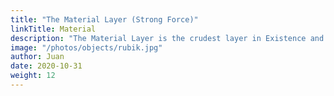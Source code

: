 ```yaml
---
title: "The Material Layer (Strong Force)"
linkTitle: Material
description: "The Material Layer is the crudest layer in Existence and manifests as solid objects"
image: "/photos/objects/rubik.jpg"
author: Juan
date: 2020-10-31
weight: 12
---
```

